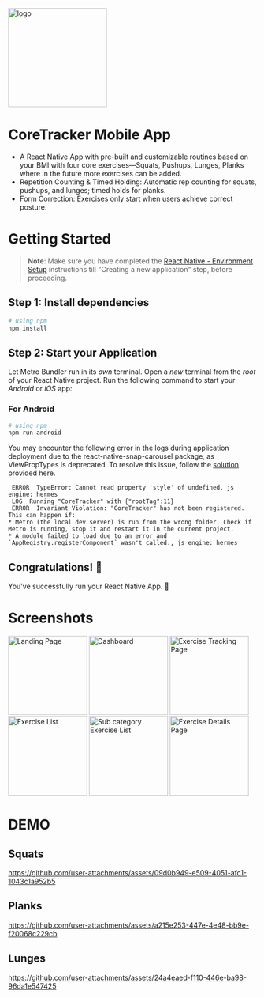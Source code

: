<img src="https://github.com/user-attachments/assets/ab50b532-6d10-4858-8a3b-02b856a8d53e" alt="logo" width="200" height="200" /> 

# CoreTracker Mobile App 
- A React Native App with pre-built and customizable routines based on your BMI with four core exercises—Squats, Pushups, Lunges, Planks where in the future more exercises can be added.
- Repetition Counting & Timed Holding: Automatic rep counting for squats, pushups, and lunges; timed holds for planks.
- Form Correction: Exercises only start when users achieve correct posture.

# Getting Started

>**Note**: Make sure you have completed the [React Native - Environment Setup](https://reactnative.dev/docs/environment-setup) instructions till "Creating a new application" step, before proceeding.

## Step 1: Install dependencies


```bash
# using npm
npm install

```

## Step 2: Start your Application

Let Metro Bundler run in its _own_ terminal. Open a _new_ terminal from the _root_ of your React Native project. Run the following command to start your _Android_ or _iOS_ app:

### For Android

```bash
# using npm
npm run android

```

You may encounter the following error in the logs during application deployment due to the react-native-snap-carousel package, as ViewPropTypes is deprecated. To resolve this issue, follow the [solution](https://github.com/meliorence/react-native-snap-carousel/issues/992#issuecomment-1676055287) provided here.

```
 ERROR  TypeError: Cannot read property 'style' of undefined, js engine: hermes
 LOG  Running "CoreTracker" with {"rootTag":11}
 ERROR  Invariant Violation: "CoreTracker" has not been registered. This can happen if:
* Metro (the local dev server) is run from the wrong folder. Check if Metro is running, stop it and restart it in the current project.
* A module failed to load due to an error and `AppRegistry.registerComponent` wasn't called., js engine: hermes
```



## Congratulations! :tada:

You've successfully run your React Native App. :partying_face:

# Screenshots
<img width="160" alt="Landing Page" src="https://github.com/user-attachments/assets/71c50d1e-7cd0-48e9-aa67-1825c0920308">
<img width="160" alt="Dashboard" src="https://github.com/user-attachments/assets/4760e6f8-fa11-4994-9986-ab705c4dd4e4">
<img width="160" alt="Exercise Tracking Page" src="https://github.com/user-attachments/assets/b2e80ae1-ed1d-49e5-9768-f49fc105d4a6">
<img width="160" alt="Exercise List" src="https://github.com/user-attachments/assets/9bb8fddc-13d3-46a2-b6bb-544824ef4110">
<img width="160" alt="Sub category Exercise List" src="https://github.com/user-attachments/assets/29e01203-3756-4f7b-b193-95fe24b726bb">
<img width="160" alt="Exercise Details Page" src="https://github.com/user-attachments/assets/767b97f5-d4e5-4c51-adf4-92bfc28b7cbc">

# DEMO

## Squats
https://github.com/user-attachments/assets/09d0b949-e509-4051-afc1-1043c1a952b5

## Planks

https://github.com/user-attachments/assets/a215e253-447e-4e48-bb9e-f20068c229cb

## Lunges

https://github.com/user-attachments/assets/24a4eaed-f110-446e-ba98-96da1e547425


